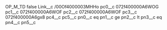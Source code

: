 <?xml version="1.0" encoding="UTF-8"?>
<CustomMetadata xmlns="http://soap.sforce.com/2006/04/metadata" xmlns:xsi="http://www.w3.org/2001/XMLSchema-instance" xmlns:xsd="http://www.w3.org/2001/XMLSchema">
    <label>OP_M_TD</label>
    <protected>false</protected>
    <values>
        <field>Link__c</field>
        <value xsi:type="xsd:string">/00Of4000003MHHo</value>
    </values>
    <values>
        <field>pc0__c</field>
        <value xsi:type="xsd:string">072f400000A6WOG</value>
    </values>
    <values>
        <field>pc1__c</field>
        <value xsi:type="xsd:string">072f400000A6WOF</value>
    </values>
    <values>
        <field>pc2__c</field>
        <value xsi:type="xsd:string">072f400000A6WOF</value>
    </values>
    <values>
        <field>pc3__c</field>
        <value xsi:type="xsd:string">072f400000A6gx8</value>
    </values>
    <values>
        <field>pc4__c</field>
        <value xsi:nil="true"/>
    </values>
    <values>
        <field>pc5__c</field>
        <value xsi:nil="true"/>
    </values>
    <values>
        <field>pn0__c</field>
        <value xsi:type="xsd:string">eq</value>
    </values>
    <values>
        <field>pn1__c</field>
        <value xsi:type="xsd:string">ge</value>
    </values>
    <values>
        <field>pn2__c</field>
        <value xsi:type="xsd:string">lt</value>
    </values>
    <values>
        <field>pn3__c</field>
        <value xsi:type="xsd:string">eq</value>
    </values>
    <values>
        <field>pn4__c</field>
        <value xsi:nil="true"/>
    </values>
    <values>
        <field>pn5__c</field>
        <value xsi:nil="true"/>
    </values>
</CustomMetadata>
